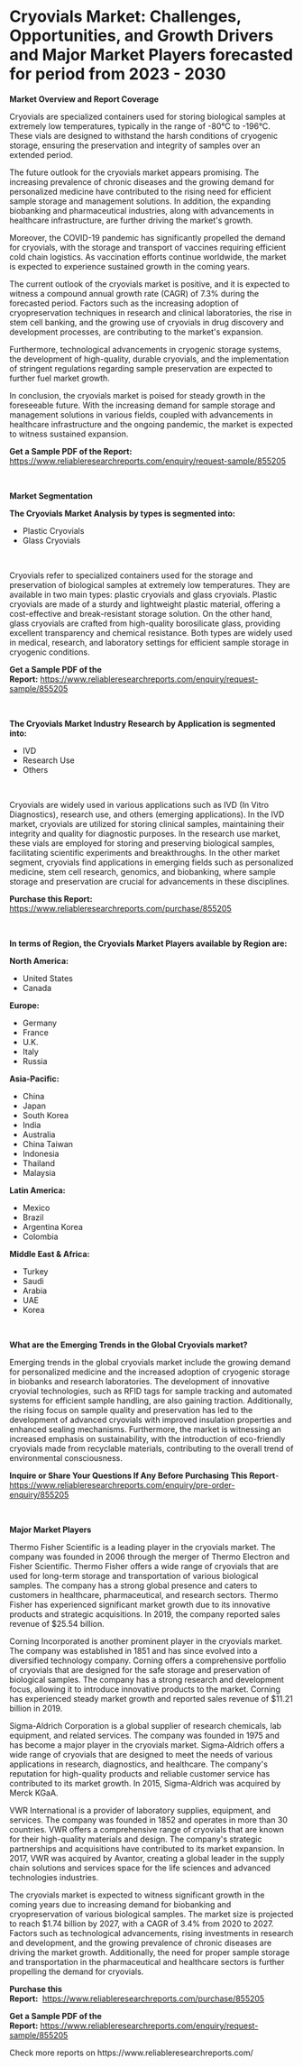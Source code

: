 <p><h1>Cryovials Market: Challenges, Opportunities, and Growth Drivers and Major Market Players forecasted for period from 2023 - 2030</h1></p><p><strong>Market Overview and Report Coverage</strong></p>
<p><p>Cryovials are specialized containers used for storing biological samples at extremely low temperatures, typically in the range of -80°C to -196°C. These vials are designed to withstand the harsh conditions of cryogenic storage, ensuring the preservation and integrity of samples over an extended period.</p><p>The future outlook for the cryovials market appears promising. The increasing prevalence of chronic diseases and the growing demand for personalized medicine have contributed to the rising need for efficient sample storage and management solutions. In addition, the expanding biobanking and pharmaceutical industries, along with advancements in healthcare infrastructure, are further driving the market's growth.</p><p>Moreover, the COVID-19 pandemic has significantly propelled the demand for cryovials, with the storage and transport of vaccines requiring efficient cold chain logistics. As vaccination efforts continue worldwide, the market is expected to experience sustained growth in the coming years.</p><p>The current outlook of the cryovials market is positive, and it is expected to witness a compound annual growth rate (CAGR) of 7.3% during the forecasted period. Factors such as the increasing adoption of cryopreservation techniques in research and clinical laboratories, the rise in stem cell banking, and the growing use of cryovials in drug discovery and development processes, are contributing to the market's expansion.</p><p>Furthermore, technological advancements in cryogenic storage systems, the development of high-quality, durable cryovials, and the implementation of stringent regulations regarding sample preservation are expected to further fuel market growth.</p><p>In conclusion, the cryovials market is poised for steady growth in the foreseeable future. With the increasing demand for sample storage and management solutions in various fields, coupled with advancements in healthcare infrastructure and the ongoing pandemic, the market is expected to witness sustained expansion.</p></p>
<p><strong>Get a Sample PDF of the Report:</strong> <a href="https://www.reliableresearchreports.com/enquiry/request-sample/855205">https://www.reliableresearchreports.com/enquiry/request-sample/855205</a></p>
<p>&nbsp;</p>
<p><strong>Market Segmentation</strong></p>
<p><strong>The Cryovials Market Analysis by types is segmented into:</strong></p>
<p><ul><li>Plastic Cryovials</li><li>Glass Cryovials</li></ul></p>
<p>&nbsp;</p>
<p><p>Cryovials refer to specialized containers used for the storage and preservation of biological samples at extremely low temperatures. They are available in two main types: plastic cryovials and glass cryovials. Plastic cryovials are made of a sturdy and lightweight plastic material, offering a cost-effective and break-resistant storage solution. On the other hand, glass cryovials are crafted from high-quality borosilicate glass, providing excellent transparency and chemical resistance. Both types are widely used in medical, research, and laboratory settings for efficient sample storage in cryogenic conditions.</p></p>
<p><strong>Get a Sample PDF of the Report:</strong>&nbsp;<a href="https://www.reliableresearchreports.com/enquiry/request-sample/855205">https://www.reliableresearchreports.com/enquiry/request-sample/855205</a></p>
<p>&nbsp;</p>
<p><strong>The Cryovials Market Industry Research by Application is segmented into:</strong></p>
<p><ul><li>IVD</li><li>Research Use</li><li>Others</li></ul></p>
<p>&nbsp;</p>
<p><p>Cryovials are widely used in various applications such as IVD (In Vitro Diagnostics), research use, and others (emerging applications). In the IVD market, cryovials are utilized for storing clinical samples, maintaining their integrity and quality for diagnostic purposes. In the research use market, these vials are employed for storing and preserving biological samples, facilitating scientific experiments and breakthroughs. In the other market segment, cryovials find applications in emerging fields such as personalized medicine, stem cell research, genomics, and biobanking, where sample storage and preservation are crucial for advancements in these disciplines.</p></p>
<p><strong>Purchase this Report:</strong>&nbsp; <a href="https://www.reliableresearchreports.com/purchase/855205">https://www.reliableresearchreports.com/purchase/855205</a></p>
<p>&nbsp;</p>
<p><strong>In terms of Region, the Cryovials Market Players available by Region are:</strong></p>
<p>
    <p> <strong> North America: </strong>
        <ul>
            <li>United States</li>
            <li>Canada</li>
        </ul>
        </p> 
    <p> <strong> Europe: </strong>
        <ul>
            <li>Germany</li>
            <li>France</li>
            <li>U.K.</li>
            <li>Italy</li>
            <li>Russia</li>
        </ul>
        </p> 
    <p> <strong> Asia-Pacific: </strong>
        <ul>
            <li>China</li>
            <li>Japan</li>
            <li>South Korea</li>
            <li>India</li>
            <li>Australia</li>
            <li>China Taiwan</li>
            <li>Indonesia</li>
            <li>Thailand</li>
            <li>Malaysia</li>
        </ul>
        </p> 
    <p> <strong> Latin America: </strong>
        <ul>
            <li>Mexico</li>
            <li>Brazil</li>
            <li>Argentina Korea</li>
            <li>Colombia</li>
        </ul>
        </p> 
    <p> <strong> Middle East & Africa: </strong>
        <ul>
            <li>Turkey</li>
            <li>Saudi</li>
            <li>Arabia</li>
            <li>UAE</li>
            <li>Korea</li>
        </ul>
    </p>
    </p>
<p>&nbsp;</p>
<p><strong>What are the Emerging Trends in the Global Cryovials market?</strong></p>
<p><p>Emerging trends in the global cryovials market include the growing demand for personalized medicine and the increased adoption of cryogenic storage in biobanks and research laboratories. The development of innovative cryovial technologies, such as RFID tags for sample tracking and automated systems for efficient sample handling, are also gaining traction. Additionally, the rising focus on sample quality and preservation has led to the development of advanced cryovials with improved insulation properties and enhanced sealing mechanisms. Furthermore, the market is witnessing an increased emphasis on sustainability, with the introduction of eco-friendly cryovials made from recyclable materials, contributing to the overall trend of environmental consciousness.</p></p>
<p><strong>Inquire or Share Your Questions If Any Before Purchasing This Report</strong>- <a href="https://www.reliableresearchreports.com/enquiry/pre-order-enquiry/855205">https://www.reliableresearchreports.com/enquiry/pre-order-enquiry/855205</a></p>
<p>&nbsp;</p>
<p><strong>Major Market Players</strong></p>
<p><p>Thermo Fisher Scientific is a leading player in the cryovials market. The company was founded in 2006 through the merger of Thermo Electron and Fisher Scientific. Thermo Fisher offers a wide range of cryovials that are used for long-term storage and transportation of various biological samples. The company has a strong global presence and caters to customers in healthcare, pharmaceutical, and research sectors. Thermo Fisher has experienced significant market growth due to its innovative products and strategic acquisitions. In 2019, the company reported sales revenue of $25.54 billion.</p><p>Corning Incorporated is another prominent player in the cryovials market. The company was established in 1851 and has since evolved into a diversified technology company. Corning offers a comprehensive portfolio of cryovials that are designed for the safe storage and preservation of biological samples. The company has a strong research and development focus, allowing it to introduce innovative products to the market. Corning has experienced steady market growth and reported sales revenue of $11.21 billion in 2019.</p><p>Sigma-Aldrich Corporation is a global supplier of research chemicals, lab equipment, and related services. The company was founded in 1975 and has become a major player in the cryovials market. Sigma-Aldrich offers a wide range of cryovials that are designed to meet the needs of various applications in research, diagnostics, and healthcare. The company's reputation for high-quality products and reliable customer service has contributed to its market growth. In 2015, Sigma-Aldrich was acquired by Merck KGaA. </p><p>VWR International is a provider of laboratory supplies, equipment, and services. The company was founded in 1852 and operates in more than 30 countries. VWR offers a comprehensive range of cryovials that are known for their high-quality materials and design. The company's strategic partnerships and acquisitions have contributed to its market expansion. In 2017, VWR was acquired by Avantor, creating a global leader in the supply chain solutions and services space for the life sciences and advanced technologies industries. </p><p>The cryovials market is expected to witness significant growth in the coming years due to increasing demand for biobanking and cryopreservation of various biological samples. The market size is projected to reach $1.74 billion by 2027, with a CAGR of 3.4% from 2020 to 2027. Factors such as technological advancements, rising investments in research and development, and the growing prevalence of chronic diseases are driving the market growth. Additionally, the need for proper sample storage and transportation in the pharmaceutical and healthcare sectors is further propelling the demand for cryovials.</p></p>
<p><strong>Purchase this Report:</strong>&nbsp;&nbsp;<a href="https://www.reliableresearchreports.com/purchase/855205">https://www.reliableresearchreports.com/purchase/855205</a></p>
<p></p>
<p><strong>Get a Sample PDF of the Report:</strong>&nbsp;<a href="https://www.reliableresearchreports.com/enquiry/request-sample/855205">https://www.reliableresearchreports.com/enquiry/request-sample/855205</a></p>
<p>Check more reports on https://www.reliableresearchreports.com/</p>
